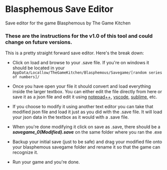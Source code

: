 # Blasphemous Save Editor
Save editor for the game Blasphemous by The Game Kitchen

### These are the instructions for the v1.0 of this tool and could change on future versions.
This is a pretty straight forward save editor. Here's the break down:
- Click on load and browse to your .save file. If you're on windows it should be located in your `AppData/Locallow/TheGameKitchen/Blasphemous/Savegame/[random series of numbers]/`

- Once you have open your file it should convert and load everything inside the larger textbox. You can either edit the file directly from here or save it as a json file and edit it using [notepad++](https://notepad-plus-plus.org/downloads/), [vscode](https://code.visualstudio.com/download), [sublime](https://www.sublimetext.com/3), etc.

- If you choose to modify it using another text editor you can take that modified json file and load it just as you did with the .save file. It will load your json data in the textbox as it would with a .save file.

- When you're done modifying it click on save as .save, there should be a ***savegame_0(Modified).save*** on the same folder where you ran the .exe

- Backup your initial save (just to be safe) and drag your modified file onto your blasphemous savegame folder and rename it so that the game can recognize it.

- Run your game and you're done.
